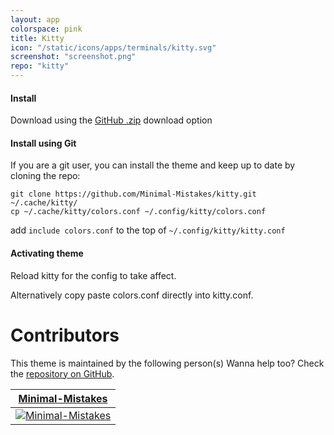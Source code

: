 ```yaml
---
layout: app
colorspace: pink
title: Kitty
icon: "/static/icons/apps/terminals/kitty.svg"
screenshot: "screenshot.png"
repo: "kitty"
---
```


#### Install

Download using the [GitHub .zip](https://github.com/Minimal-Mistakes/kitty/archive/main.zip) download option

#### Install using Git

If you are a git user, you can install the theme and keep up to date by cloning the repo:

```
git clone https://github.com/Minimal-Mistakes/kitty.git ~/.cache/kitty/
cp ~/.cache/kitty/colors.conf ~/.config/kitty/colors.conf
```

add `include colors.conf` to the top of `~/.config/kitty/kitty.conf`

#### Activating theme

Reload kitty for the config to take affect.

Alternatively copy paste colors.conf directly into kitty.conf.

# Contributors

This theme is maintained by the following person(s) Wanna help too? Check the [repository on GitHub](https://github.com/minimal-mistakes/kitty/graphs/contributors).

| [Minimal-Mistakes](https://github.com/Minimal-Mistakes)                                                            |
| ------------------------------------------------------------------------------------------------------------------ |
| [![Minimal-Mistakes](https://avatars.githubusercontent.com/u/99121492?s=125)](https://github.com/Minimal-Mistakes) |
